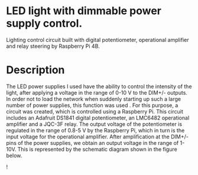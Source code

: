 
# LED light with dimmable power supply control.

Lighting control circuit built with digital potentiometer, operational amplifier and relay steering by Raspberry Pi 4B. 

# Description

The LED power supplies I used have the ability to control the intensity of the light, after applying a voltage in the range of 0-10 V to the DIM+/- outputs. In order not to load the network when suddenly starting up such a large number of power supplies, this function was used . For this purpose, a circuit was created, which is controlled using a Raspberry Pi. This circuit includes an Adafruit DS1841 digital potentiometer, an LMC6482 operational amplifier and a JQC-3F relay.
The output voltage of the potentiometer is regulated in the range of 0.8-5 V by the Raspberry Pi, which in turn is the input voltage for the operational amplifier. After amplification at the DIM+/- pins of the power supplies, we obtain an output voltage in the range of 1-10V. This is represented by the schematic diagram shown in the figure below.

!



